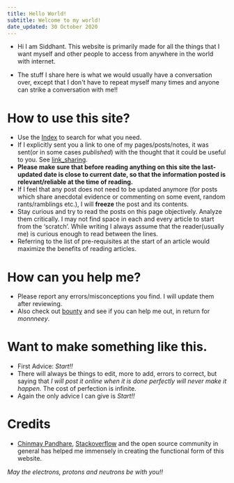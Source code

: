 ```yaml
---
title: Hello World!
subtitle: Welcome to my world! 
date_updated: 30 October 2020
---
```


- Hi I am Siddhant. This website is primarily made for all the things that I want myself and other people to access from anywhere in the world with internet.

- The stuff I share here is what we would usually have a conversation over, except that I don't have to
repeat myself many times and anyone can strike a conversation with me!!

# How to use this site?

- Use the [Index](./index.html) to search for what you need.
- If I explicitly sent you a link to one of my pages/posts/notes, it was sent(or in some cases *published*) with the thought that it could be useful to you. See [link_sharing](./link_sharing.html).
- **Please make sure that before reading anything on this site the last-updated date is close to current date, so that the information posted is relevant/reliable at the time of reading.**
- If I feel that any post does not need to be updated anymore (for posts which share anecdotal evidence or commenting
on some event, random rants/ramblings etc.), I will **freeze** the post and its contents.
- Stay curious and try to read the posts on this page objectively. Analyze them critically. I may not find space in each and every article to start from the ‘scratch’. While writing I always assume that the reader(usually me) is curious enough to read between the lines. 
- Referring to the list of pre-requisites at the start of an article would maximize the benefits of reading articles.

# How can you help me?

- Please report any errors/misconceptions you find. I will update them after reviewing. 
- Also check out [bounty](./bounty.html) and see if you can help me out, in return for *monnneey*.

# Want to make something like this.

- First Advice: *Start!!*
- There will always be things to edit, more to add, errors to correct, but saying that *I will post it online when it is done perfectly will never make it happen.* The cost of perfection is infinite.
- Again the only advice I can give is *Start!!*

# Credits

- [Chinmay Pandhare](https://ccpandhare.github.io/GSoC-Guide/), [Stackoverflow](https://stackoverflow.com/) and the open source community in general has helped me immensely in creating the functional form of this website.

*May the electrons, protons and neutrons be with you!!*
